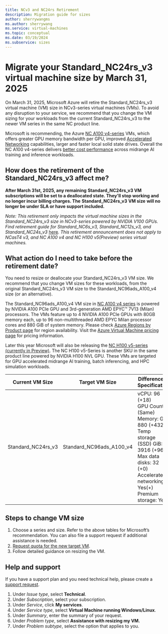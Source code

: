 ```yaml
---
title: NCv3 and NC24rs Retirement
description: Migration guide for sizes
author: sherrywangms
ms.author: sherrywang
ms.service: virtual-machines
ms.topic: conceptual
ms.date: 03/19/2024
ms.subservice: sizes
---
```


# Migrate your Standard_NC24rs_v3 virtual machine size by March 31, 2025 

On March 31, 2025, Microsoft Azure will retire the Standard_NC24rs_v3 virtual machine (VM) size in NCv3-series virtual machines (VMs). To avoid any disruption to your service, we recommend that you change the VM sizing for your workloads from the current Standard_NC24rs_v3 to the newer VM series in the same NC product line.

Microsoft is recommending, the Azure [NC A100 v4-series](https://learn.microsoft.com/en-us/azure/virtual-machines/nc-a100-v4-series) VMs, which offers greater GPU memory bandwidth per GPU, improved [Accelerated Networking](https://learn.microsoft.com/en-us/azure/virtual-network/accelerated-networking-overview?tabs=redhat) capabilities, larger and faster local solid state drives. Overall the NC A100 v4-series delivers [better cost performance](https://techcommunity.microsoft.com/t5/azure-high-performance-computing/a-quick-start-to-benchmarking-in-azure-nvidia-deep-learning/ba-p/3563884) across midrange AI training and inference workloads. 

## How does the retirement of the Standard_NC24rs_v3 affect me?

**After March 31st, 2025, any remaining** **Standard_NC24rs_v3 VM subscriptions will be set to a deallocated state. They'll stop working and no longer incur billing charges. The** **Standard_NC24rs_v3** **VM size** **will no longer be under SLA or have support included.**

*Note: This retirement only impacts the virtual machine sizes in the Standard_NC24rs_v3 size in* _NCv3-series powered by NVIDIA V100 GPUs. Find_ *retirement guide for Standard_NC6s_v3, Standard_NC12s_v3, and Standard_NC24s_v3* [here](http://aka.ms/ncv3nonrdmasizemigration)_.  This retirement announcement does not apply to NCasT4 v3, and NC A100 v4 and NC H100 v5(Preview) series virtual machines._ 

## What action do I need to take before the retirement date?

You need to resize or deallocate your Standard_NC24rs_v3 VM size. We recommend that you change VM sizes for these workloads, from the original Standard_NC24rs_v3 VM size to the Standard_NC96ads_A100_v4 size (or an alternative).

The Standard_NC96ads_A100_v4 VM size in [NC A100 v4 series](https://learn.microsoft.com/en-us/azure/virtual-machines/nc-a100-v4-series) is powered by NVIDIA A100 PCIe GPU and 3rd-generation AMD EPYC™ 7V13 (Milan) processors. The VMs feature up to 4 NVIDIA A100 PCIe GPUs with 80GB memory each, up to 96 non-multithreaded AMD EPYC Milan processor cores and 880 GiB of system memory. Please check [Azure Regions by Product page](https://azure.microsoft.com/en-us/explore/global-infrastructure/products-by-region/) for region availability. Visit the [Azure Virtual Machine pricing page](https://azure.microsoft.com/en-us/pricing/details/virtual-machines/) for pricing information.

Later this year Microsoft will also be releasing the [NC H100 v5-series (currently in Preview)](https://learn.microsoft.com/en-us/azure/virtual-machines/ncads-h100-v5). The NC H100 v5-Series is another SKU in the same product line powered by NVIDIA H100 NVL GPU. These VMs are targeted for GPU accelerated midrange AI training, batch inferencing, and HPC simulation workloads.  

|Current VM Size| Target VM Size | Difference in Specification |
|---|---|---|
| Standard_NC24rs_v3 | Standard_NC96ads_A100_v4 | vCPU: 96 (+18) <br> GPU Count: 4 (Same)<br>Memory: GiB 880 (+432)<br>Temp storage (SSD) GiB: 3916 (+968)<br>Max data disks: 32 (+0)<br>Accelerated networking: Yes(+)<br>Premium storage: Yes |

## Steps to change VM size 

1. Choose a series and size. Refer to the above tables for Microsoft’s recommendation. You can also file a support request if additional assistance is needed.
1. [Request quota for the new target VM](https://learn.microsoft.com/en-us/azure/quotas/per-vm-quota-requests).
1. Follow detailed guidance on resizing the VM. 

   

##  Help and support 

If you have a support plan and you need technical help, please create a [support request](https://portal.azure.com/). 

1. Under _Issue type_, select **Technical**. 
1. Under _Subscription_, select your subscription. 
1. Under _Service_, click **My services**.  
1. Under _Service type_, select **Virtual Machine running Windows/Linux**.
1. Under _Summary_, enter the summary of your request.
1. Under _Problem type_, select **Assistance with resizing my VM.**
1. Under _Problem subtype_, select the option that applies to you.

